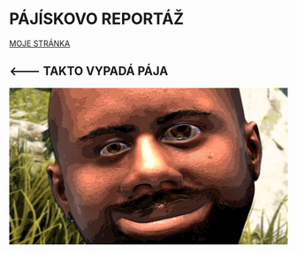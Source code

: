 # PÁJÍSKOVO REPORTÁŽ

[MOJE STRÁNKA](https://hexx1k.github.io/vizitka/)

## <--- TAKTO VYPADÁ PÁJA 
![OBRÁZEK](maxresdefault.jpg)
